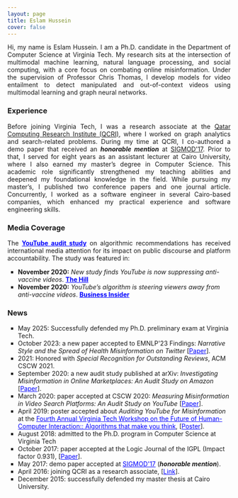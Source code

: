 ```yaml
---
layout: page
title: Eslam Hussein
cover: false
---
```


<p align="justify">Hi, my name is Eslam Hussein. I am a Ph.D. candidate in the Department of Computer Science at Virginia Tech. My research sits at the intersection of multimodal machine learning, natural language processing, and social computing, with a core focus on combating online misinformation. Under the supervision of Professor Chris Thomas, I develop models for video entailment to detect manipulated and out-of-context videos using multimodal learning and graph neural networks.</p>


### Experience
<p align="justify">
Before joining Virginia Tech, I was a research associate at the <a href="https://www.hbku.edu.qa/en/staff/eslam-ali-hassan-hussein">Qatar Computing Research Institute (QCRI)</a>, where I worked on graph analytics and search-related problems. During my time at QCRI, I co-authored a demo paper that received an <b><i>honorable mention</i></b> at <a href="https://sigmod.org/sigmod-awards/sigmod-best-demonstration-award/">SIGMOD'17</a>. Prior to that, I served for eight years as an assistant lecturer at Cairo University, where I also earned my master’s degree in Computer Science. This academic role significantly strengthened my teaching abilities and deepened my foundational knowledge in the field. While pursuing my master’s, I published two conference papers and one journal article. Concurrently, I worked as a software engineer in several Cairo-based companies, which enhanced my practical experience and software engineering skills.
</p>


### Media Coverage
<p align="justify">
The <a href="https://dl.acm.org/doi/10.1145/3392854" style="color:blue"><b>YouTube audit study</b></a> on algorithmic recommendations has received international media attention for its impact on public discourse and platform accountability. The study was featured in:
</p>

<ul>
  <li style="list-style-type:square">
    <b>November 2020:</b> <i>New study finds YouTube is now suppressing anti-vaccine videos</i>. <a href="https://thehill.com/changing-america/enrichment/arts-culture/527359-new-study-finds-youtube-is-now-suppressing-anti/" style="color:blue"><b>The Hill</b></a>
  </li>
  <li style="list-style-type:square">
    <b>November 2020:</b> <i>YouTube’s algorithm is steering viewers away from anti-vaccine videos</i>. <a href="https://www.businessinsider.com/study-youtube-anti-vax-conspiracy-theories-2020-11" style="color:blue"><b>Business Insider</b></a>
  </li>
</ul>

### News
<ul>
  <li style="list-style-type:square">
May 2025: Successfully defended my Ph.D. preliminary exam at Virginia Tech.
</li>
<li style="list-style-type:square">October 2023: a new paper accepted to EMNLP'23 Findings: <i>Narrative Style and the Spread of Health Misinformation on Twitter</i> [<a href="https://eslamali86.github.io/pdfs/papers/EMNLP2023_NarrativeMisinfoTwitter.pdf" style="color:blue">Paper</a>].</li>
<li style="list-style-type:square">
2021: Honored with <i>Special Recognition for Outstanding Reviews</i>, ACM CSCW 2021.
</li>
<li style="list-style-type:square">September 2020: a new audit study published at arXiv: <i>Investigating Misinformation in Online Marketplaces: An Audit Study on Amazon</i> [<a href="https://arxiv.org/abs/2009.12468" style="color:blue">Paper</a>].</li>
<li style="list-style-type:square">March 2020: paper accepted at CSCW 2020: <i>Measuring Misinformation in Video Search Platforms: An Audit Study on YouTube</i> [<a href="https://doi.org/10.1145/3392854" style="color:blue">Paper</a>].</li>
<li style="list-style-type:square">April 2019: poster accepted about <i>Auditing YouTube for Misinformation</i> at the <a href="https://wordpress.cs.vt.edu/algorithmsworkshop/graduate-student-posters/" style="color:blue">Fourth Annual Virginia Tech Workshop on the Future of Human-Computer Interaction:: Algorithms that make you think</a>, [<a href="https://eslamali86.github.io/pdfs/posters/Algorithms_workshop_Eslam_Hussin.pdf" style="color:blue">Poster</a>].</li>
<li style="list-style-type:square">August 2018: admitted to the Ph.D. program in Computer Science at Virginia Tech </li>
<li style="list-style-type:square">October 2017: paper accepted at the Logic Journal of the IGPL (Impact factor 0.931), [<a href="https://academic.oup.com/jigpal/article/25/6/902/4565815" style="color:blue">Paper</a>].</li>
<li style="list-style-type:square">May 2017: demo paper accepted at <a href="https://sigmod.org/sigmod-awards/sigmod-best-demonstration-award/" style="color:blue">SIGMOD'17</a>  (<i><b>honorable mention</b></i>).</li>
<li style="list-style-type:square">April 2016: joining QCRI as a research associate, [<a href="https://www.hbku.edu.qa/en/staff/eslam-ali-hassan-hussein" style="color:blue">Link</a>].</li>
<li style="list-style-type:square">December 2015: successfully defended my master thesis at Cairo University.</li>
</ul>


